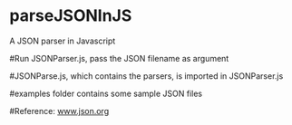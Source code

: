 # parseJSONInJS
A JSON parser in Javascript

#Run JSONParser.js, pass the JSON filename as argument

#JSONParse.js, which contains the parsers, is imported in JSONParser.js

#examples folder contains some sample JSON files 

#Reference:
  www.json.org
